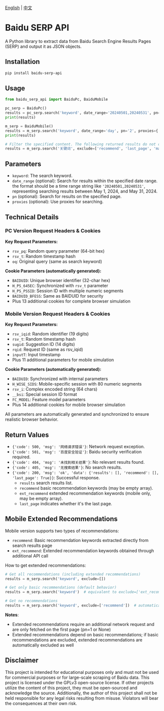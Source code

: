 [English](#baidu-serp-api) | [中文](README_CN.md)

# Baidu SERP API

A Python library to extract data from Baidu Search Engine Results Pages (SERP) and output it as JSON objects.

## Installation

```bash
pip install baidu-serp-api
```

## Usage

```python
from baidu_serp_api import BaiduPc, BaiduMobile

pc_serp = BaiduPc()
results = pc_serp.search('keyword', date_range='20240501,20240531', pn='2', proxies={'http': 'http://your-proxy-server:port'})
print(results)

m_serp = BaiduMobile()
results = m_serp.search('keyword', date_range='day', pn='2', proxies={'http': 'http://your-proxy-server:port'})
print(results)

# Filter the specified content. The following returned results do not contain 'recommend', 'last_page', 'match_count'
results = m_serp.search('关键词', exclude=['recommend', 'last_page', 'match_count'])
```

## Parameters

- `keyword`: The search keyword.
- `date_range` (optional): Search for results within the specified date range. the format should be a time range string like `'20240501,20240531'`, representing searching results between May 1, 2024, and May 31, 2024. 
- `pn` (optional): Search for results on the specified page.
- `proxies` (optional): Use proxies for searching.

## Technical Details

### PC Version Request Headers & Cookies

**Key Request Parameters:**
- `rsv_pq`: Random query parameter (64-bit hex)
- `rsv_t`: Random timestamp hash
- `oq`: Original query (same as search keyword)

**Cookie Parameters (automatically generated):**
- `BAIDUID`: Unique browser identifier (32-char hex)
- `H_PS_645EC`: Synchronized with `rsv_t` parameter
- `H_PS_PSSID`: Session ID with multiple numeric segments
- `BAIDUID_BFESS`: Same as BAIDUID for security
- Plus 13 additional cookies for complete browser simulation

### Mobile Version Request Headers & Cookies

**Key Request Parameters:**
- `rsv_iqid`: Random identifier (19 digits)
- `rsv_t`: Random timestamp hash
- `sugid`: Suggestion ID (14 digits)
- `rqid`: Request ID (same as rsv_iqid)
- `inputT`: Input timestamp
- Plus 11 additional parameters for mobile simulation

**Cookie Parameters (automatically generated):**
- `BAIDUID`: Synchronized with internal parameters
- `H_WISE_SIDS`: Mobile-specific session with 80 numeric segments
- `rsv_i`: Complex encoded string (64 chars)
- `__bsi`: Special session ID format
- `FC_MODEL`: Feature model parameters
- Plus 14 additional cookies for mobile browser simulation

All parameters are automatically generated and synchronized to ensure realistic browser behavior.

## Return Values

- `{'code': 500, 'msg': '网络请求错误'}`: Network request exception.
- `{'code': 501, 'msg': '百度安全验证'}`: Baidu security verification required.
- `{'code': 404, 'msg': '未找到相关结果'}`: No relevant results found.
- `{'code': 405, 'msg': '无搜索结果'}`: No search results.
- `{'code': 200, 'msg': 'ok', 'data': {'results': [], 'recommend': [], 'last_page': True}}`: Successful response. 
    - `results` search results list.
    - `recommend` basic recommendation keywords (may be empty array).
    - `ext_recommend` extended recommendation keywords (mobile only, may be empty array).
    - `last_page` indicates whether it's the last page.

## Mobile Extended Recommendations

Mobile version supports two types of recommendations:
- `recommend`: Basic recommendation keywords extracted directly from search results page
- `ext_recommend`: Extended recommendation keywords obtained through additional API call

How to get extended recommendations:

```python
# Get all recommendations (including extended recommendations)
results = m_serp.search('keyword', exclude=[])

# Get only basic recommendations (default behavior)
results = m_serp.search('keyword')  # equivalent to exclude=['ext_recommend']

# Get no recommendations
results = m_serp.search('keyword', exclude=['recommend'])  # automatically excludes ext_recommend
```

**Notes**:
- Extended recommendations require an additional network request and are only fetched on the first page (pn=1 or None)
- Extended recommendations depend on basic recommendations; if basic recommendations are excluded, extended recommendations are automatically excluded as well

## Disclaimer
This project is intended for educational purposes only and must not be used for commercial purposes or for large-scale scraping of Baidu data. This project is licensed under the GPLv3 open-source license. If other projects utilize the content of this project, they must be open-sourced and acknowledge the source. Additionally, the author of this project shall not be held responsible for any legal risks resulting from misuse. Violators will bear the consequences at their own risk.
